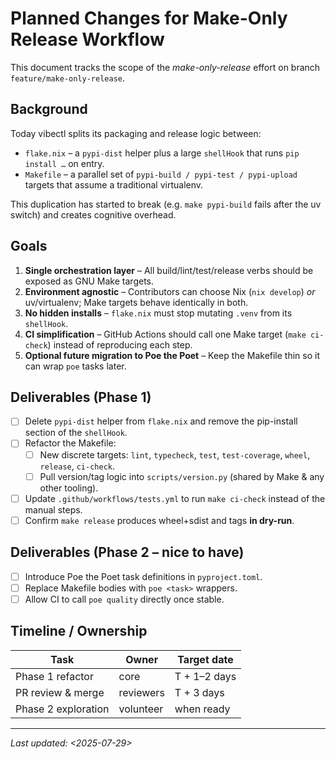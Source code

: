 # Planned Changes for Make-Only Release Workflow

This document tracks the scope of the *make-only-release* effort on branch `feature/make-only-release`.

## Background
Today vibectl splits its packaging and release logic between:
* `flake.nix` – a `pypi-dist` helper plus a large `shellHook` that runs `pip install …` on entry.
* `Makefile` – a parallel set of `pypi-build / pypi-test / pypi-upload` targets that assume a traditional virtualenv.

This duplication has started to break (e.g. `make pypi-build` fails after the uv switch) and creates cognitive overhead.

## Goals
1. **Single orchestration layer** – All build/lint/test/release verbs should be exposed as GNU Make targets.
2. **Environment agnostic** – Contributors can choose Nix (`nix develop`) *or* uv/virtualenv; Make targets behave identically in both.
3. **No hidden installs** – `flake.nix` must stop mutating `.venv` from its `shellHook`.
4. **CI simplification** – GitHub Actions should call one Make target (`make ci-check`) instead of reproducing each step.
5. **Optional future migration to Poe the Poet** – Keep the Makefile thin so it can wrap `poe` tasks later.

## Deliverables (Phase 1)
- [ ] Delete `pypi-dist` helper from `flake.nix` and remove the pip-install section of the `shellHook`.
- [ ] Refactor the Makefile:
  - [ ] New discrete targets: `lint`, `typecheck`, `test`, `test-coverage`, `wheel`, `release`, `ci-check`.
  - [ ] Pull version/tag logic into `scripts/version.py` (shared by Make & any other tooling).
- [ ] Update `.github/workflows/tests.yml` to run `make ci-check` instead of the manual steps.
- [ ] Confirm `make release` produces wheel+sdist and tags **in dry-run**.

## Deliverables (Phase 2 – nice to have)
- [ ] Introduce Poe the Poet task definitions in `pyproject.toml`.
- [ ] Replace Makefile bodies with `poe <task>` wrappers.
- [ ] Allow CI to call `poe quality` directly once stable.

## Timeline / Ownership
| Task | Owner | Target date |
|------|-------|-------------|
| Phase 1 refactor | core | T + 1–2 days |
| PR review & merge | reviewers | T + 3 days |
| Phase 2 exploration | volunteer | when ready |

---
*Last updated: <2025-07-29>*
